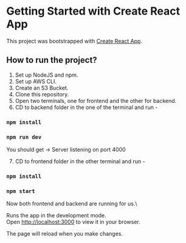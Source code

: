 # Getting Started with Create React App

This project was bootstrapped with [Create React App](https://github.com/facebook/create-react-app).

## How to run the project?
1. Set up NodeJS and npm.
2. Set up AWS CLI.
3. Create an S3 Bucket.
4. Clone this repository.
5. Open two terminals, one for frontend and the other for backend.
6. CD to backend folder in the one of the terminal and run -

### `npm install`
### `npm run dev`
You should get -> Server listening on port 4000

7. CD to frontend folder in the other terminal and run -

### `npm install`
### `npm start`


Now both frontend and backend are running for us.\

Runs the app in the development mode.\
Open [http://localhost:3000](http://localhost:3000) to view it in your browser.

The page will reload when you make changes.
